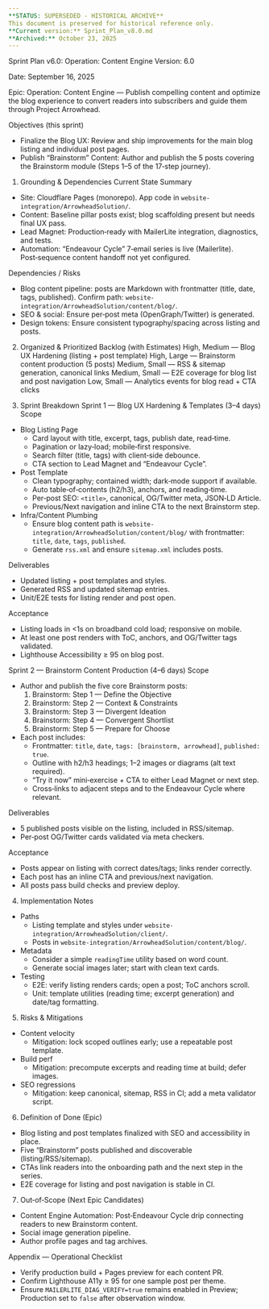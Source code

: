 ```yaml
---
**STATUS: SUPERSEDED - HISTORICAL ARCHIVE**  
This document is preserved for historical reference only.  
**Current version:** Sprint_Plan_v8.0.md  
**Archived:** October 23, 2025  
---
```


Sprint Plan v6.0: Operation: Content Engine
Version: 6.0

Date: September 16, 2025

Epic: Operation: Content Engine — Publish compelling content and optimize the blog experience to convert readers into subscribers and guide them through Project Arrowhead.

Objectives (this sprint)
- Finalize the Blog UX: Review and ship improvements for the main blog listing and individual post pages.
- Publish “Brainstorm” Content: Author and publish the 5 posts covering the Brainstorm module (Steps 1–5 of the 17‑step journey).

1) Grounding & Dependencies
Current State Summary
- Site: Cloudflare Pages (monorepo). App code in `website-integration/ArrowheadSolution/`.
- Content: Baseline pillar posts exist; blog scaffolding present but needs final UX pass.
- Lead Magnet: Production‑ready with MailerLite integration, diagnostics, and tests.
- Automation: “Endeavour Cycle” 7‑email series is live (Mailerlite). Post‑sequence content handoff not yet configured.

Dependencies / Risks
- Blog content pipeline: posts are Markdown with frontmatter (title, date, tags, published). Confirm path: `website-integration/ArrowheadSolution/content/blog/`.
- SEO & social: Ensure per‑post meta (OpenGraph/Twitter) is generated.
- Design tokens: Ensure consistent typography/spacing across listing and posts.

2) Organized & Prioritized Backlog (with Estimates)
High, Medium — Blog UX Hardening (listing + post template)
High, Large — Brainstorm content production (5 posts)
Medium, Small — RSS & sitemap generation, canonical links
Medium, Small — E2E coverage for blog list and post navigation
Low, Small — Analytics events for blog read + CTA clicks

3) Sprint Breakdown
Sprint 1 — Blog UX Hardening & Templates (3–4 days)
Scope
- Blog Listing Page
  - Card layout with title, excerpt, tags, publish date, read‑time.
  - Pagination or lazy‑load; mobile‑first responsive.
  - Search filter (title, tags) with client‑side debounce.
  - CTA section to Lead Magnet and “Endeavour Cycle”.
- Post Template
  - Clean typography; contained width; dark‑mode support if available.
  - Auto table‑of‑contents (h2/h3), anchors, and reading‑time.
  - Per‑post SEO: `<title>`, canonical, OG/Twitter meta, JSON‑LD Article.
  - Previous/Next navigation and inline CTA to the next Brainstorm step.
- Infra/Content Plumbing
  - Ensure blog content path is `website-integration/ArrowheadSolution/content/blog/` with frontmatter: `title`, `date`, `tags`, `published`.
  - Generate `rss.xml` and ensure `sitemap.xml` includes posts.

Deliverables
- Updated listing + post templates and styles.
- Generated RSS and updated sitemap entries.
- Unit/E2E tests for listing render and post open.

Acceptance
- Listing loads in <1s on broadband cold load; responsive on mobile.
- At least one post renders with ToC, anchors, and OG/Twitter tags validated.
- Lighthouse Accessibility ≥ 95 on blog post.

Sprint 2 — Brainstorm Content Production (4–6 days)
Scope
- Author and publish the five core Brainstorm posts:
  1) Brainstorm: Step 1 — Define the Objective
  2) Brainstorm: Step 2 — Context & Constraints
  3) Brainstorm: Step 3 — Divergent Ideation
  4) Brainstorm: Step 4 — Convergent Shortlist
  5) Brainstorm: Step 5 — Prepare for Choose
- Each post includes:
  - Frontmatter: `title`, `date`, `tags: [brainstorm, arrowhead]`, `published: true`.
  - Outline with h2/h3 headings; 1–2 images or diagrams (alt text required).
  - “Try it now” mini‑exercise + CTA to either Lead Magnet or next step.
  - Cross‑links to adjacent steps and to the Endeavour Cycle where relevant.

Deliverables
- 5 published posts visible on the listing, included in RSS/sitemap.
- Per‑post OG/Twitter cards validated via meta checkers.

Acceptance
- Posts appear on listing with correct dates/tags; links render correctly.
- Each post has an inline CTA and previous/next navigation.
- All posts pass build checks and preview deploy.

4) Implementation Notes
- Paths
  - Listing template and styles under `website-integration/ArrowheadSolution/client/`.
  - Posts in `website-integration/ArrowheadSolution/content/blog/`.
- Metadata
  - Consider a simple `readingTime` utility based on word count.
  - Generate social images later; start with clean text cards.
- Testing
  - E2E: verify listing renders cards; open a post; ToC anchors scroll.
  - Unit: template utilities (reading time; excerpt generation) and date/tag formatting.

5) Risks & Mitigations
- Content velocity
  - Mitigation: lock scoped outlines early; use a repeatable post template.
- Build perf
  - Mitigation: precompute excerpts and reading time at build; defer images.
- SEO regressions
  - Mitigation: keep canonical, sitemap, RSS in CI; add a meta validator script.

6) Definition of Done (Epic)
- Blog listing and post templates finalized with SEO and accessibility in place.
- Five “Brainstorm” posts published and discoverable (listing/RSS/sitemap).
- CTAs link readers into the onboarding path and the next step in the series.
- E2E coverage for listing and post navigation is stable in CI.

7) Out‑of‑Scope (Next Epic Candidates)
- Content Engine Automation: Post‑Endeavour Cycle drip connecting readers to new Brainstorm content.
- Social image generation pipeline.
- Author profile pages and tag archives.

Appendix — Operational Checklist
- Verify production build + Pages preview for each content PR.
- Confirm Lighthouse A11y ≥ 95 for one sample post per theme.
- Ensure `MAILERLITE_DIAG_VERIFY=true` remains enabled in Preview; Production set to `false` after observation window.
